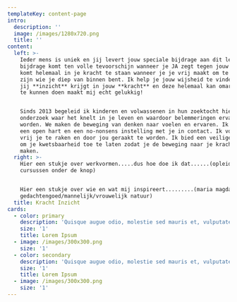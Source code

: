 ```yaml
---
templateKey: content-page
intro:
  description: ''
  image: /images/1280x720.png
  title: ''
content:
  left: >-
    Ieder mens is uniek en jij levert jouw speciale bijdrage aan dit leven! Die
    bijdrage komt ten volle tevoorschijn wanneer je JA zegt tegen jouw leven. Je
    komt helemaal in je kracht te staan wanneer je je vrij maakt om te kunnen
    zijn wie je diep van binnen bent. Ik help je jouw wijsheid te vinden zodat
    jij **inzicht** krijgt in jouw **kracht** en deze helemaal kan omarmen. Dàt
    te kunnen doen maakt mij echt gelukkig! 


    Sinds 2013 begeleid ik kinderen en volwassenen in hun zoektocht hierin. Ik
    onderzoek waar het knelt in je leven en waardoor belemmeringen ervaren
    worden. We maken de beweging van denken naar voelen en ervaren. Ik ga met
    een open hart en een no-nonsens instelling met je in contact. Ik voel me
    vrij je te raken en door jou geraakt te worden. Ik bied een veilige omgeving
    om je kwetsbaarheid toe te laten zodat je de beweging naar je kracht kan
    maken.
  right: >-
    Hier een stukje over werkvormen.....dus hoe doe ik dat......(opleidingen en
    cursussen onder de knop)


    Hier een stukje over wie en wat mij inspireert.........(maria magdalena
    gedachtengoed/mannelijk/vrouwelijk natuur)
  title: Kracht Inzicht
cards:
  - color: primary
    description: 'Quisque augue odio, molestie sed mauris et, vulputate hendrerit diam.'
    size: '1'
    title: Lorem Ipsum
  - image: /images/300x300.png
    size: '1'
  - color: secondary
    description: 'Quisque augue odio, molestie sed mauris et, vulputate hendrerit diam.'
    size: '1'
    title: Lorem Ipsum
  - image: /images/300x300.png
    size: '1'
---
```


